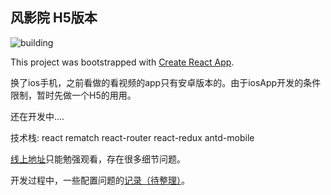 ## 风影院 H5版本

![building](https://img.shields.io/travis/codebyzack/react_movie)

This project was bootstrapped with [Create React App](https://github.com/facebook/create-react-app).

换了ios手机，之前看做的看视频的app只有安卓版本的。由于iosApp开发的条件限制，暂时先做一个H5的用用。

还在开发中....

技术栈: react rematch react-router react-redux antd-mobile

[线上地址](http://movie.zackdk.top/)只能勉强观看，存在很多细节问题。

开发过程中，一些配置问题的[记录（待整理）](https://link)。
